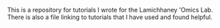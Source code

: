 This is a repository for tutorials I wrote for the Lamichhaney 'Omics Lab. There is also a file linking to tutorials that I have used and found helpful.
